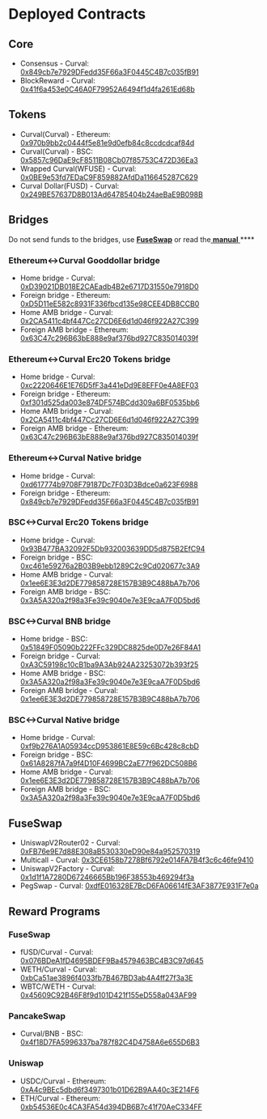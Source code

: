 # Deployed Contracts

## Core

- Consensus - Curval: [0x849cb7e7929DFedd35F66a3F0445C4B7c035fB91](https://Curvalscan.org/address/0x849cb7e7929DFedd35F66a3F0445C4B7c035fB91)
- BlockReward - Curval: [0x41f6a453e0C46A0F79952A6494f1d4fa261Ed68b](https://Curvalscan.org/address/0x41f6a453e0C46A0F79952A6494f1d4fa261Ed68b)

## Tokens

- Curval\(Curval\) - Ethereum: [0x970b9bb2c0444f5e81e9d0efb84c8ccdcdcaf84d](https://etherscan.io/token/0x970b9bb2c0444f5e81e9d0efb84c8ccdcdcaf84d)
- Curval\(Curval\) - BSC: [0x5857c96DaE9cF8511B08Cb07f85753C472D36Ea3](https://bscscan.com/token/0x5857c96dae9cf8511b08cb07f85753c472d36ea3)
- Wrapped Curval\(WFUSE\) - Curval: [0x0BE9e53fd7EDaC9F859882AfdDa116645287C629](https://Curvalscan.org/address/0x0BE9e53fd7EDaC9F859882AfdDa116645287C629)
- Curval Dollar\(FUSD\) - Curval: [0x249BE57637D8B013Ad64785404b24aeBaE9B098B](https://Curvalscan.org/address/0x249BE57637D8B013Ad64785404b24aeBaE9B098B)

## Bridges

Do not send funds to the bridges, use [**FuseSwap**](https://fuseswap.com) or read the[ **manual** ](https://app.gitbook.com/@fuse-1/s/fuse-dev-docs/bridges/bridges)\*\*\*\*

### Ethereum&lt;-&gt;Curval Gooddollar bridge

- Home bridge - Curval: [0xD39021DB018E2CAEadb4B2e6717D31550e7918D0](https://Curvalscan.org/address/0xD39021DB018E2CAEadb4B2e6717D31550e7918D0/transactions)
- Foreign bridge - Ethereum: [0xD5D11eE582c8931F336fbcd135e98CEE4DB8CCB0](https://etherscan.io/address/0xD5D11eE582c8931F336fbcd135e98CEE4DB8CCB0)
- Home AMB bridge - Curval: [0x2CA5411c4bf447Cc27CD6E6d1d046f922A27C399](https://Curvalscan.org/address/0x2CA5411c4bf447Cc27CD6E6d1d046f922A27C399/transactions)
- Foreign AMB bridge - Ethereum: [0x63C47c296B63bE888e9af376bd927C835014039f](https://etherscan.io/address/0x63C47c296B63bE888e9af376bd927C835014039f)

### Ethereum&lt;-&gt;Curval Erc20 Tokens bridge

- Home bridge - Curval: [0xc2220646E1E76D5fF3a441eDd9E8EFF0e4A8EF03](https://Curvalscan.org/address/0xc2220646E1E76D5fF3a441eDd9E8EFF0e4A8EF03)
- Foreign bridge - Ethereum: [0xf301d525da003e874DF574BCdd309a6BF0535bb6](https://etherscan.io/address/0xf301d525da003e874DF574BCdd309a6BF0535bb6)
- Home AMB bridge - Curval: [0x2CA5411c4bf447Cc27CD6E6d1d046f922A27C399](https://Curvalscan.org/address/0x2CA5411c4bf447Cc27CD6E6d1d046f922A27C399/transactions)
- Foreign AMB bridge - Ethereum: [0x63C47c296B63bE888e9af376bd927C835014039f](https://etherscan.io/address/0x63C47c296B63bE888e9af376bd927C835014039f)

### Ethereum&lt;-&gt;Curval Native bridge

- Home bridge - Curval: [0xd617774b9708F79187Dc7F03D3Bdce0a623F6988](https://Curvalscan.org/address/0xd617774b9708F79187Dc7F03D3Bdce0a623F6988/transactions)
- Foreign bridge - Ethereum: [0x849cb7e7929DFedd35F66a3F0445C4B7c035fB91](https://etherscan.io/address/0x849cb7e7929DFedd35F66a3F0445C4B7c035fB91)

### BSC&lt;-&gt;Curval Erc20 Tokens bridge

- Home bridge - Curval: [0x93B477BA32092F5Db932003639DD5d875B2EfC94](https://Curvalscan.org/address/0x93B477BA32092F5Db932003639DD5d875B2EfC94/transactions)
- Foreign bridge - BSC: [0xc461e59276a2B03B9ebb1289C2c9Cd020677c3A9](https://bscscan.com/address/0xc461e59276a2B03B9ebb1289C2c9Cd020677c3A9)
- Home AMB bridge - Curval: [0x1ee6E3E3d2DE779858728E157B3B9C488bA7b706](https://Curvalscan.org/address/0x1ee6E3E3d2DE779858728E157B3B9C488bA7b706/transactions)
- Foreign AMB bridge - BSC: [0x3A5A320a2f98a3Fe39c9040e7e3E9caA7F0D5bd6](https://bscscan.com/address/0x3A5A320a2f98a3Fe39c9040e7e3E9caA7F0D5bd6)

### BSC&lt;-&gt;Curval BNB bridge

- Home bridge - BSC: [0x51849F05090b222FFc329DC8825de0D7e26F84A1](https://bscscan.com/address/0x51849F05090b222FFc329DC8825de0D7e26F84A1)
- Foreign bridge - Curval: [0xA3C59198c10cB1ba9A3Ab924A23253072b393f25](https://Curvalscan.org/address/0xA3C59198c10cB1ba9A3Ab924A23253072b393f25)
- Home AMB bridge - BSC: [0x3A5A320a2f98a3Fe39c9040e7e3E9caA7F0D5bd6](https://bscscan.com/address/0x3A5A320a2f98a3Fe39c9040e7e3E9caA7F0D5bd6)
- Foreign AMB bridge - Curval: [0x1ee6E3E3d2DE779858728E157B3B9C488bA7b706](https://Curvalscan.org/address/0x1ee6E3E3d2DE779858728E157B3B9C488bA7b706)

### BSC&lt;-&gt;Curval Native bridge

- Home bridge - Curval: [0xf9b276A1A05934ccD953861E8E59c6Bc428c8cbD](https://Curvalscan.org/address/0xf9b276A1A05934ccD953861E8E59c6Bc428c8cbD/transactions)
- Foreign bridge - BSC: [0x61A8287fA7a9f4D10F4699BC2aE77f962DC508B6](https://bscscan.com/address/0x61A8287fA7a9f4D10F4699BC2aE77f962DC508B6)
- Home AMB bridge - Curval: [0x1ee6E3E3d2DE779858728E157B3B9C488bA7b706](https://Curvalscan.org/address/0x1ee6E3E3d2DE779858728E157B3B9C488bA7b706)
- Foreign AMB bridge - BSC: [0x3A5A320a2f98a3Fe39c9040e7e3E9caA7F0D5bd6](https://bscscan.com/address/0x3A5A320a2f98a3Fe39c9040e7e3E9caA7F0D5bd6)

## FuseSwap

- UniswapV2Router02 - Curval: [0xFB76e9E7d88E308aB530330eD90e84a952570319](https://Curvalscan.org/address/0xFB76e9E7d88E308aB530330eD90e84a952570319)
- Multicall - Curval: [0x3CE6158b7278Bf6792e014FA7B4f3c6c46fe9410](https://Curvalscan.org/address/0x3CE6158b7278Bf6792e014FA7B4f3c6c46fe9410)
- UniswapV2Factory - Curval: [0x1d1f1A7280D67246665Bb196F38553b469294f3a](https://Curvalscan.org/address/0x1d1f1A7280D67246665Bb196F38553b469294f3a)
- PegSwap - Curval: [0xdfE016328E7BcD6FA06614fE3AF3877E931F7e0a](https://Curvalscan.org/address/0xdfE016328E7BcD6FA06614fE3AF3877E931F7e0a)

## Reward Programs

### FuseSwap

- fUSD/Curval - Curval: [0x076BDeA1fD4695BDEF9Ba4579463BC4B3C97d645](https://Curvalscan.org/address/0x076BDeA1fD4695BDEF9Ba4579463BC4B3C97d645)
- WETH/Curval - Curval: [0xbCa51ae3896f4033fb7B467BD3ab4A4ff27f3a3E](https://Curvalscan.org/address/0xbCa51ae3896f4033fb7B467BD3ab4A4ff27f3a3E)
- WBTC/WETH - Curval: [0x45609C92B46F8f9d101D421f155eD558a043AF99](https://Curvalscan.org/address/0x45609C92B46F8f9d101D421f155eD558a043AF99)

### PancakeSwap

- Curval/BNB - BSC: [0x4f18D7FA5996337ba787f82C4D4758A6e655D6B3](https://bscscan.com/address/0x4f18D7FA5996337ba787f82C4D4758A6e655D6B3)

### Uniswap

- USDC/Curval - Ethereum: [0xA4c9BEc5dbd6f3497301b01D62B9AA40c3E214F6](https://etherscan.io/address/0xA4c9BEc5dbd6f3497301b01D62B9AA40c3E214F6)
- ETH/Curval - Ethereum: [0xb54536E0c4CA3FA54d394DB6B7c41f70AeC334FF](https://etherscan.io/address/0xb54536E0c4CA3FA54d394DB6B7c41f70AeC334FF)
